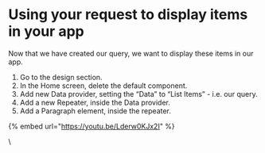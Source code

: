 # Using your request to display items in your app

Now that we have created our query, we want to display these items in our app.

1. Go to the design section.
2. In the Home screen, delete the default component.
3. Add new Data provider, setting the “Data” to “List Items” - i.e. our query.
4. Add a new Repeater, inside the Data provider.
5. Add a Paragraph element, inside the repeater.

{% embed url="https://youtu.be/Lderw0KJx2I" %}

\

